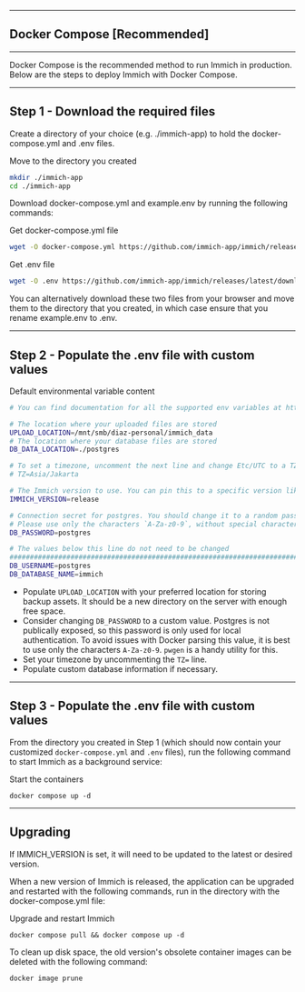 
----
**Docker Compose [Recommended]**
---
---
Docker Compose is the recommended method to run Immich in production. Below are the steps to deploy Immich with Docker Compose.

---
Step 1 - Download the required files
---
Create a directory of your choice (e.g. ./immich-app) to hold the docker-compose.yml and .env files.

Move to the directory you created
```bash
mkdir ./immich-app
cd ./immich-app
```

Download docker-compose.yml and example.env by running the following commands:

Get docker-compose.yml file
```bash
wget -O docker-compose.yml https://github.com/immich-app/immich/releases/latest/download/docker-compose.yml
```

Get .env file
```bash
wget -O .env https://github.com/immich-app/immich/releases/latest/download/example.env
```

You can alternatively download these two files from your browser and move them to the directory that you created, in which case ensure that you rename example.env to .env.


---
Step 2 - Populate the .env file with custom values
---
Default environmental variable content
```bash
# You can find documentation for all the supported env variables at https://immich.app/docs/install/environment-variables

# The location where your uploaded files are stored
UPLOAD_LOCATION=/mnt/smb/diaz-personal/immich_data
# The location where your database files are stored
DB_DATA_LOCATION=./postgres

# To set a timezone, uncomment the next line and change Etc/UTC to a TZ identifier from this list: https://en.wikipedia.org/wiki/List_of_tz_database_time_zones#List
# TZ=Asia/Jakarta

# The Immich version to use. You can pin this to a specific version like "v1.71.0"
IMMICH_VERSION=release

# Connection secret for postgres. You should change it to a random password
# Please use only the characters `A-Za-z0-9`, without special characters or spaces
DB_PASSWORD=postgres

# The values below this line do not need to be changed
###################################################################################
DB_USERNAME=postgres
DB_DATABASE_NAME=immich
```

- Populate `UPLOAD_LOCATION` with your preferred location for storing backup assets. It should be a new directory on the server with enough free space.
- Consider changing `DB_PASSWORD` to a custom value. Postgres is not publically exposed, so this password is only used for local authentication. To avoid issues with Docker parsing this value, it is best to use only the characters `A-Za-z0-9`. `pwgen` is a handy utility for this.
- Set your timezone by uncommenting the `TZ=` line.
- Populate custom database information if necessary.


---
Step 3 - Populate the .env file with custom values
---

From the directory you created in Step 1 (which should now contain your customized `docker-compose.yml` and `.env` files), run the following command to start Immich as a background service:

Start the containers
```
docker compose up -d
```


---
Upgrading
---

If IMMICH_VERSION is set, it will need to be updated to the latest or desired version.

When a new version of Immich is released, the application can be upgraded and restarted with the following commands, run in the directory with the docker-compose.yml file:

Upgrade and restart Immich
```
docker compose pull && docker compose up -d
```

To clean up disk space, the old version's obsolete container images can be deleted with the following command:

```
docker image prune
```